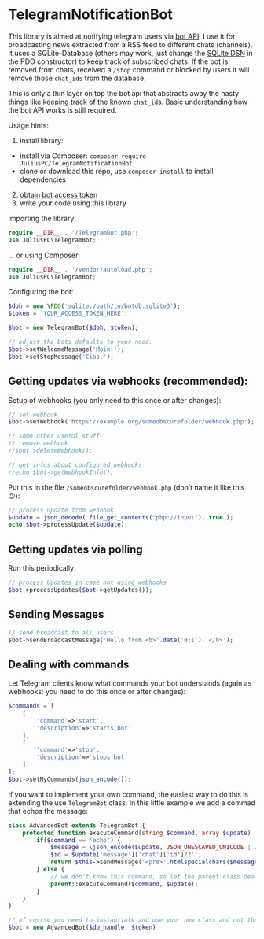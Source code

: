 # TelegramNotificationBot

This library is aimed at notifying telegram users via [bot API](https://core.telegram.org/bots/api). I use it for broadcasting news extracted from a RSS feed to different chats (channels). It uses a SQLite-Database (others may work, just change the [SQLite DSN](https://www.php.net/manual/en/ref.pdo-sqlite.connection.php) in the PDO constructor) to keep track of subscribed chats. If the bot is removed from chats, received a `/stop` command or blocked by users it will remove those `chat_ids` from the database.

This is only a thin layer on top the bot api that abstracts away the nasty things like keeping track of the known `chat_id`s. Basic understanding how the bot API works is still required.

Usage hints:

1. install library:
  - install via Composer: `composer require JuliusPC/TelegramNotificationBot`
  - clone or download this repo, use `composer install` to install dependencies
2. [obtain bot access token](https://core.telegram.org/bots/api)
3. write your code using this library

Importing the library:

~~~php
require __DIR__ . '/TelegramBot.php';
use JuliusPC\TelegramBot;
~~~

... or using Composer:

~~~php
require __DIR__ . '/vendor/autoload.php';
use JuliusPC\TelegramBot;
~~~

Configuring the bot:

~~~php
$dbh = new \PDO('sqlite:/path/to/botdb.sqlite3');
$token = 'YOUR_ACCESS_TOKEN_HERE';

$bot = new TelegramBot($dbh, $token);

// adjust the bots defaults to your need.
$bot->setWelcomeMessage('Moin!');
$bot->setStopMessage('Ciao.');
~~~

## Getting updates via webhooks (recommended):

Setup of webhooks (you only need to this once or after changes):

~~~php
// set webhook
$bot->setWebhook('https://example.org/someobscurefolder/webhook.php');

// some other useful stuff
// remove webhook
//$bot->deleteWebhook();

// get infos about configured webhooks
//echo $bot->getWebhookInfo();
~~~

Put this in the file `/someobscurefolder/webhook.php` (don’t name it like this 😉):

~~~php
// process update from webhook
$update = json_decode( file_get_contents("php://input"), true );
echo $bot->processUpdate($update);
~~~

## Getting updates via polling

Run this periodically:

~~~php
// process Updates in case not using webhooks
$bot->processUpdates($bot->getUpdates());
~~~

## Sending Messages

~~~php
// send broadcast to all users
$bot->sendBroadcastMessage('Hello from <b>'.date('H:i').'</b>');
~~~

## Dealing with commands

Let Telegram clients know what commands your bot understands (again as webhooks: you need to do this once or after changes):

~~~php
$commands = [
    [
        'command'=>'start',
        'description'=>'starts bot'
    ],
    [
        'command'=>'stop',
        'description'=>'stops bot'
    ]
];
$bot->setMyCommands(json_encode());
~~~

If you want to implement your own command, the easiest way to do this is extending the use `TelegramBot` class. In this little example we add a commad that echos the message:

~~~php
class AdvancedBot extends TelegramBot {
    protected function executeCommand(string $command, array $update) : bool {
        if($command == 'echo') {
            $message = \json_encode($update, JSON_UNESCAPED_UNICODE | JSON_PRETTY_PRINT);
            $id = $update['message']['chat']['id']??'';
            return $this->sendMessage('<pre>'.htmlspecialchars($message).'</pre>', $id);
        } else {
            // we don’t know this command, so let the parent class deal with it:
            parent::executeCommand($command, $update);
        }
    }
}

// of course you need to instantiate and use your new class and not the old one...
$bot = new AdvancedBot($db_handle, $token)
~~~